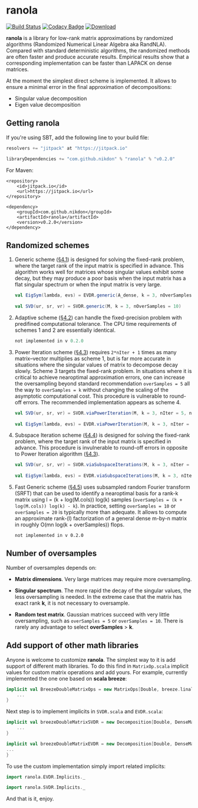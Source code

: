 # ranola

[![Build Status](https://travis-ci.org/nikdon/ranola.svg?branch=master)](https://travis-ci.org/nikdon/ranola)
[![Codacy Badge](https://www.codacy.com/project/badge/134576e1957c4cd8a8cf1755bd839e71)](https://www.codacy.com/app/nd/ranola)
[ ![Download](https://api.bintray.com/packages/nikdon/ranola/ranola/images/download.svg) ](https://bintray.com/nikdon/ranola/ranola/_latestVersion)

**ranola** is a library for low-rank matrix approximations by randomized algorithms (Randomized Numerical Linear Algebra aka RandNLA). Compared with standard deterministic algorithms, the randomized methods are often faster and produce accurate results. Empirical results show that a corresponding implementation can be faster than LAPACK on dense matrices.

At the moment the simplest direct scheme is implemented. It allows to ensure a minimal error in the final approximation of decompositions:

- Singular value decomposition
- Eigen value decomposition

## Getting ranola

If you're using SBT, add the following line to your build file:

```scala
resolvers += "jitpack" at "https://jitpack.io"

libraryDependencies += "com.github.nikdon" % "ranola" % "v0.2.0"

```
    
For Maven:

```maven
<repository>
    <id>jitpack.io</id>
    <url>https://jitpack.io</url>
</repository>

<dependency>
    <groupId>com.github.nikdon</groupId>
    <artifactId>ranola</artifactId>
    <version>v0.2.0</version>
</dependency>

```

##  Randomized schemes

1. Generic scheme ([§4.1][1]) is designed for solving the fixed-rank problem, where the target rank of the input matrix is specified in advance. This algorithm works well for matrices whose singular values exhibit some decay, but they may produce a poor basis when the input matrix has a flat singular spectrum or when the input matrix is very large.

    ```scala
    val EigSym(lambda, evs) = EVDR.generic(A_dense, k = 3, nOverSamples = 2)
      
    val SVD(ur, sr, vr) = SVDR.generic(M, k = 3, nOverSamples = 10)
    
    ```
    
2. Adaptive scheme ([§4.2][1]) can handle the fixed-precision problem with predifined computational tolerance. The CPU time requirements of schemes 1 and 2 are essentially identical.

    ```scala
    not implemented in v 0.2.0
    ```

3. Power Iteration scheme ([§4.3][1]) requires ```2*nIter + 1``` times as many matrix–vector multiplies as scheme 1, but is far more accurate in situations where the singular values of matrix to decompose decay slowly. Scheme 3 targets the fixed-rank problem. In situations where it is critical to achieve nearoptimal approximation errors, one can increase the oversampling beyond standard recommendation ```overSamples = 5``` all the way to ```overSamples = k``` without changing the scaling of the asymptotic computational cost. This procedure is vulnerable to round-off errors. The recommended implementation appears as scheme 4.

    ```scala
    val SVD(ur, sr, vr) = SVDR.viaPowerIteration(M, k = 3, nIter = 5, nOverSamples = 2)
      
    val EigSym(lambda, evs) = EVDR.viaPowerIteration(M, k = 3, nIter = 5, nOverSamples = 2)
    
    ```

4. Subspace Iteration scheme ([§4.4][1]) is designed for solving the fixed-rank problem, where the target rank of the input matrix is specified in advance. This procedure is invulnerable to round-off errors in opposite to Power Iteration algorithm ([§4.3][1]).

    ```scala
    val SVD(ur, sr, vr) = SVDR.viaSubspaceIterations(M, k = 3, nIter = 5, nOverSamples = 2)
      
    val EigSym(lambda, evs) = EVDR.viaSubspaceIterations(M, k = 3, nIter = 5, nOverSamples = 2)
    
    ```

5. Fast Generic scheme ([§4.5][1]) uses subsampled random Fourier transform (SRFT) that can be used to identify a nearoptimal basis for a rank-k matrix using l = (k + log(M.cols)) log(k) samples (```overSamples = (k + log(M.cols)) log(k) - k```). In practice, setting ```overSamples = 10``` or ```overSamples = 20``` is typically more than adequate. It allows to compute an approximate rank-(l) factorization of a general dense m-by-n matrix in roughly O(mn log(k + overSamples)) flops.

    ```
    not implemented in v 0.2.0
    ```

## Number of oversamples

Number of oversamples depends on:

- **Matrix dimensions**. Very large matrices may require more oversampling.

- **Singular spectrum**. The more rapid the decay of the singular values, the less oversampling is needed. In the extreme case that the matrix has exact rank **k**, it is not necessary to oversample.

- **Random test matrix**. Gaussian matrices succeed with very little oversampling, such as ```overSamples = 5``` or ```overSamples = 10```. There is rarely any advantage to select **overSamples** > **k**.


## Add support of other math libraries

Anyone is welcome to customize **ranola**. The simplest way to it is add support of different math libraries. To do this find in ```MatrixOp.scala``` implicit values for custom matrix operations and add yours. For example, currently implemented the one one based on **scala breeze**:

```scala
implicit val BreezeDoubleMatrixOps = new MatrixOps[Double, breeze.linalg.DenseMatrix, breeze.linalg.DenseVector] {
    ...
}

```

Next step is to implement implicits in ```SVDR.scala``` and ```EVDR.scala```:

```scala
implicit val breezeDoubleMatrixSVDR = new Decomposition[Double, DenseMatrix, DenseVector, DenseSVD] {
    ...
}

implicit val breezeDoubleMatrixEVDR = new Decomposition[Double, DenseMatrix, DenseVector, DenseEigSym] {
...
}

```
    
To use the custom implementation simply import related implicits:

```scala
import ranola.EVDR.Implicits._

import ranola.SVDR.Implicits._

```

And that is it, enjoy.

[1]: http://arxiv.org/pdf/0909.4061
